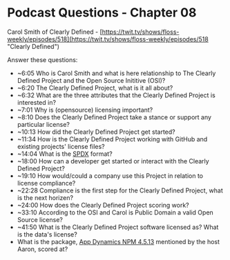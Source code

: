 # Podcast Questions - Chapter 08

Carol Smith of Clearly Defined - [https://twit.tv/shows/floss-weekly/episodes/518](https://twit.tv/shows/floss-weekly/episodes/518 "Clearly Defined")

Answer these questions:

* ~6:05 Who is Carol Smith and what is here relationship to The Clearly Defined Project and the Open Source Inititive (OSI)?
* ~6:20 The Clearly Defined Project, what is it all about?
* ~6:32 What are the three attributes that the Clearly Defined Project is interested in?
* ~7:01 Why is (opensource) licensing important?
* ~8:10 Does the Clearly Defined Project take a stance or support any particular license?
* ~10:13 How did the Clearly Defined Project get started?
* ~11:34 How is the Clearly Defined Project working with GitHub and existing projects' license files?
* ~14:04 What is the [SPDX](https://spdx.org/licenses/ "SPDX website") format?
* ~18:00 How can a developer get started or interact with the Clearly Defined Project?
* ~19:10 How would/could a company use this Project in relation to license compliance?
* ~22:28 Compliance is the first step for the Clearly Defined Project, what is the next horizen?
* ~24:00 How does the Clearly Defined Project scoring work?
* ~33:10 According to the OSI and Carol is Public Domain a valid Open Source license?
* ~41:50 What is the Clearly Defined Project software licensed as?  What is the data's license?
* What is the package, [App Dynamics NPM 4.5.13](https://clearlydefined.io/workspace "Clearly Defined website") mentioned by the host Aaron, scored at?
